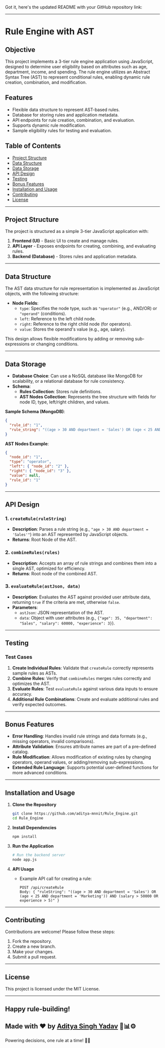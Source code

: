 Got it, here's the updated README with your GitHub repository link:

---

# Rule Engine with AST

## Objective
This project implements a 3-tier rule engine application using JavaScript, designed to determine user eligibility based on attributes such as age, department, income, and spending. The rule engine utilizes an Abstract Syntax Tree (AST) to represent conditional rules, enabling dynamic rule creation, combination, and modification.

## Features
- Flexible data structure to represent AST-based rules.
- Database for storing rules and application metadata.
- API endpoints for rule creation, combination, and evaluation.
- Supports dynamic rule modification.
- Sample eligibility rules for testing and evaluation.

## Table of Contents
- [Project Structure](#project-structure)
- [Data Structure](#data-structure)
- [Data Storage](#data-storage)
- [API Design](#api-design)
- [Testing](#testing)
- [Bonus Features](#bonus-features)
- [Installation and Usage](#installation-and-usage)
- [Contributing](#contributing)
- [License](#license)

---

## Project Structure
The project is structured as a simple 3-tier JavaScript application with:
1. **Frontend (UI)** - Basic UI to create and manage rules.
2. **API Layer** - Exposes endpoints for creating, combining, and evaluating rules.
3. **Backend (Database)** - Stores rules and application metadata.

---

## Data Structure
The AST data structure for rule representation is implemented as JavaScript objects, with the following structure:

- **Node Fields**:
  - `type`: Specifies the node type, such as `"operator"` (e.g., AND/OR) or `"operand"` (conditions).
  - `left`: Reference to the left child node.
  - `right`: Reference to the right child node (for operators).
  - `value`: Stores the operand's value (e.g., age, salary).

This design allows flexible modifications by adding or removing sub-expressions or changing conditions.

---

## Data Storage
- **Database Choice**: Can use a NoSQL database like MongoDB for scalability, or a relational database for rule consistency.
- **Schema**:
  - **Rules Collection**: Stores rule definitions.
  - **AST Nodes Collection**: Represents the tree structure with fields for node ID, type, left/right children, and values.

**Sample Schema (MongoDB)**:
```json
{
  "rule_id": "1",
  "rule_string": "((age > 30 AND department = 'Sales') OR (age < 25 AND department = 'Marketing')) AND (salary > 50000 OR experience > 5)"
}
```

**AST Nodes Example**:
```json
{
  "node_id": "1",
  "type": "operator",
  "left": { "node_id": "2" },
  "right": { "node_id": "3" },
  "value": null,
  "rule_id": "1"
}
```

---

## API Design

### 1. `createRule(ruleString)`
- **Description**: Parses a rule string (e.g., `"age > 30 AND department = 'Sales'"`) into an AST represented by JavaScript objects.
- **Returns**: Root Node of the AST.

### 2. `combineRules(rules)`
- **Description**: Accepts an array of rule strings and combines them into a single AST, optimized for efficiency.
- **Returns**: Root node of the combined AST.

### 3. `evaluateRule(astJson, data)`
- **Description**: Evaluates the AST against provided user attribute data, returning `true` if the criteria are met, otherwise `false`.
- **Parameters**:
  - `astJson`: JSON representation of the AST.
  - `data`: Object with user attributes (e.g., `{"age": 35, "department": "Sales", "salary": 60000, "experience": 3}`).

---

## Testing

### Test Cases
1. **Create Individual Rules**: Validate that `createRule` correctly represents sample rules as ASTs.
2. **Combine Rules**: Verify that `combineRules` merges rules correctly and optimizes the AST.
3. **Evaluate Rules**: Test `evaluateRule` against various data inputs to ensure accuracy.
4. **Additional Rule Combinations**: Create and evaluate additional rules and verify expected outcomes.

---

## Bonus Features
- **Error Handling**: Handles invalid rule strings and data formats (e.g., missing operators, invalid comparisons).
- **Attribute Validation**: Ensures attribute names are part of a pre-defined catalog.
- **Rule Modification**: Allows modification of existing rules by changing operators, operand values, or adding/removing sub-expressions.
- **Extended Rule Language**: Supports potential user-defined functions for more advanced conditions.

---

## Installation and Usage

1. **Clone the Repository**
   ```bash
   git clone https://github.com/aditya-mnnit/Rule_Engine.git
   cd Rule_Engine
   ```

2. **Install Dependencies**
   ```bash
   npm install
   ```

3. **Run the Application**
   ```bash
   # Run the backend server
   node app.js
   ```

4. **API Usage**
   - Example API call for creating a rule:
     ```http
     POST /api/createRule
     Body: { "ruleString": "((age > 30 AND department = 'Sales') OR (age < 25 AND department = 'Marketing')) AND (salary > 50000 OR experience > 5)" }
     ```

---

## Contributing
Contributions are welcome! Please follow these steps:
1. Fork the repository.
2. Create a new branch.
3. Make your changes.
4. Submit a pull request.

---

## License
This project is licensed under the MIT License.

---

Happy rule-building!
---

## Made with ❤️ by [Aditya Singh Yadav](https://github.com/aditya-mnnit) 🤖📊⚙️

Powering decisions, one rule at a time! 🚀✨
